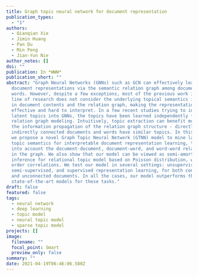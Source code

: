 ```yaml
---
title: Graph topic neural network for document representation
publication_types:
  - "1"
authors:
  - Qianqian Xie
  - Jimin Huang
  - Pan Du
  - Min Peng
  - Jian-Yun Nie
author_notes: []
doi: ""
publication: In *WWW*
publication_short: ""
abstract: "Graph Neural Networks (GNNs) such as GCN can effectively learn
  document representations via the semantic relation graph among documents and
  words. However, despite a few exceptions, most of the previous work in this
  line of research does not consider the underlying topical semantics inherited
  in document contents and the relation graph, making the representations less
  effective and hard to interpret. In a few recent studies trying to incorporate
  latent topics into GNNs, the topics have been learned independently from the
  relation graph modeling. Intuitively, topic extraction can benefit much from
  the information propagation of the relation graph structure - directly and
  indirectly connected documents and words have similar topics. In this paper,
  we propose a novel Graph Topic Neural Network (GTNN) model to mine latent
  topic semantics for interpretable document representation learning, taking
  into account the document-document, document-word, and word-word relationships
  in the graph. We also show that our model can be viewed as semi-amortized
  inference for relational topic model based on Poisson distribution, with high
  order correlations. We test our model in several settings: unsupervised,
  semi-supervised, and supervised representation learning, for both connected
  and unconnected documents. In all the cases, our model outperforms the
  state-of-the-art models for these tasks."
draft: false
featured: false
tags:
  - neural network
  - deep learning
  - topic model
  - neural topic model
  - sparse topic model
projects: []
image:
  filename: ""
  focal_point: Smart
  preview_only: false
summary: ""
date: 2021-04-19T06:46:06.580Z
---
```

